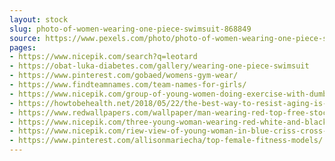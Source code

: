 ```yaml
---
layout: stock
slug: photo-of-women-wearing-one-piece-swimsuit-868849
source: https://www.pexels.com/photo/photo-of-women-wearing-one-piece-swimsuit-868849/
pages:
- https://www.nicepik.com/search?q=leotard
- https://obat-luka-diabetes.com/gallery/wearing-one-piece-swimsuit
- https://www.pinterest.com/gobaed/womens-gym-wear/
- https://www.findteamnames.com/team-names-for-girls/
- https://www.nicepik.com/group-of-young-women-doing-exercise-with-dumbbells-in-aerobic-dance-class-20-25-years-adult-free-photo-1347218
- https://howtobehealth.net/2018/05/22/the-best-way-to-resist-aging-is-exercise/
- https://www.redwallpapers.com/wallpaper/man-wearing-red-top-free-stock-photo-image-wallpaper
- https://www.nicepik.com/three-young-woman-wearing-red-white-and-black-sports-bra-and-black-leggings-posing-together-in-aerobic-dance-class-free-photo-1347191
- https://www.nicepik.com/riew-view-of-young-woman-in-blue-criss-cross-sports-bra-and-leggings-doing-exercises-arm-back-free-photo-1347100
- https://www.pinterest.com/allisonmariecha/top-female-fitness-models/
---
```

